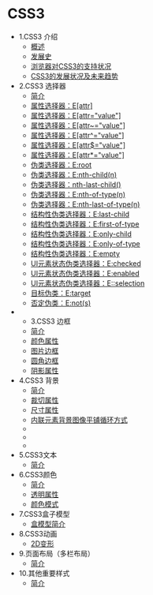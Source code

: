 
# CSS3

* 1.CSS3 介绍 
  * [概述](css_intro.md)
  * [发展史](history.md)
  * [浏览器对CSS3的支持状况](support.md)
  * [CSS3的发展状况及未来趋势](future.md)
* 2.CSS3 选择器 
  * [简介](selector_intro.md)
  * [属性选择器：E[attr]](selector_01.md)
  * [属性选择器：E[attr="value"]](selector_02.md)
  * [属性选择器：E[attr~="value"]](selector_03.md)
  * [属性选择器：E[attr^="value"]](selector_04.md)
  * [属性选择器：E[attr$="value"]](selector_05.md)
  * [属性选择器：E[attr*="value"]](selector_06.md)
  * [伪类选择器：E:root](selector_07.md)
  * [伪类选择器：E:nth-child(n)](selector_08.md)
  * [伪类选择器：nth-last-child()](selector_09.md)
  * [伪类选择器：E:nth-of-type(n)](selector_10.md)
  * [伪类选择器：E:nth-last-of-type(n)](selector_11.md)
  * [结构性伪类选择器：E:last-child](selector_12.md)
  * [结构性伪类选择器：E:first-of-type](selector_13.md)
  * [结构性伪类选择器：E:only-child](selector_14.md)
  * [结构性伪类选择器：E:only-of-type](selector_15.md)
  * [结构性伪类选择器：E:empty](selector_16.md)
  * [UI元素状态伪类选择器：E:checked](selector_17.md)
  * [UI元素状态伪类选择器：E:enabled](selector_18.md)
  * [UI元素状态伪类选择器：E::selection](selector_19.md)
  * [目标伪类：E:target](selector_20.md)
  * [否定伪类：E:not(s)](selector_21.md)
* * 3.CSS3 边框
  * [简介](frame_intro.md)
  * [颜色属性](frame_color.md)
  * [图片边框](frame_bordor-image.md)
  * [圆角边框](frame_border-radius.md)
  * [阴影属性](frame_border-shadow.md)
* 4.CSS3 背景 
  * [简介](background_intro)
  * [裁切属性](background_clip.md)
  * [尺寸属性](background_size.md)
  * [内联元素背景图像平铺循环方式](background-attachment.md)
  * [](.md)
  * [](.md)
  * [](.md)
* 5.CSS3文本 
  * [简介]()
* 6.CSS3颜色 
  * [简介]()
  * [透明属性]()
  * [颜色模式]()
* 7.CSS3盒子模型 
  * [盒模型简介]()
* 8.CSS3动画 
  * [2D变形]()
* 9.页面布局（多栏布局）  
  * [简介]()
* 10.其他重要样式
  * [简介]()